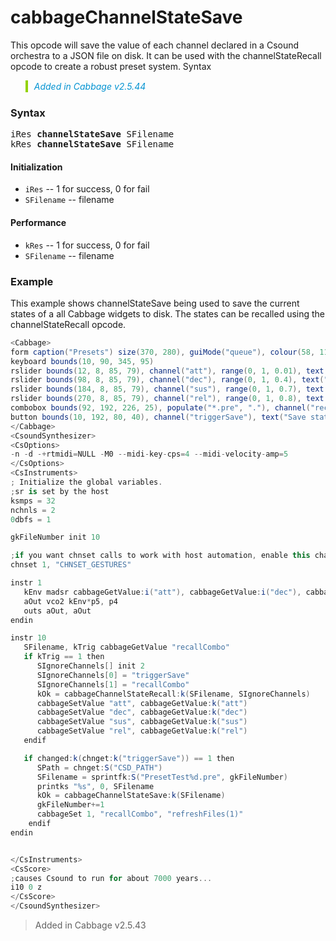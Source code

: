 # cabbageChannelStateSave

This opcode will save the value of each channel declared in a Csound orchestra to a JSON file on disk. It can be used with the channelStateRecall opcode to create a robust preset system.
Syntax

<blockquote style="font-style:italic;border-left:10px solid #93d200;color:rgb(3, 147, 210);padding:1px;padding-left:10px;margin-top:0px;margin-bottom:1px;border-left-width:0.25rem"> Added in Cabbage v2.5.44</blockquote>

### Syntax

<pre>iRes <b>channelStateSave</b> SFilename
kRes <b>channelStateSave</b> SFilename</pre>

#### Initialization

* `iRes` -- 1 for success, 0 for fail
* `SFilename` -- filename

#### Performance

* `kRes` -- 1 for success, 0 for fail
* `SFilename` -- filename

### Example

This example shows channelStateSave being used to save the current states of a all Cabbage widgets to disk. The states can be recalled using the channelStateRecall opcode.

```csharp
<Cabbage>
form caption("Presets") size(370, 280), guiMode("queue"), colour(58, 110, 182), pluginId("fsad")
keyboard bounds(10, 90, 345, 95)
rslider bounds(12, 8, 85, 79), channel("att"), range(0, 1, 0.01), text("Att.")
rslider bounds(98, 8, 85, 79), channel("dec"), range(0, 1, 0.4), text("Dec.")
rslider bounds(184, 8, 85, 79), channel("sus"), range(0, 1, 0.7), text("Sus.")
rslider bounds(270, 8, 85, 79), channel("rel"), range(0, 1, 0.8), text("Rel.")
combobox bounds(92, 192, 226, 25), populate("*.pre", "."), channel("recallCombo"), channelType("string")
button bounds(10, 192, 80, 40), channel("triggerSave"), text("Save state")
</Cabbage>
<CsoundSynthesizer>
<CsOptions>
-n -d -+rtmidi=NULL -M0 --midi-key-cps=4 --midi-velocity-amp=5
</CsOptions>
<CsInstruments>
; Initialize the global variables. 
;sr is set by the host
ksmps = 32
nchnls = 2
0dbfs = 1

gkFileNumber init 10

;if you want chnset calls to work with host automation, enable this channel
chnset 1, "CHNSET_GESTURES"

instr 1
   kEnv madsr cabbageGetValue:i("att"), cabbageGetValue:i("dec"), cabbageGetValue:i("sus"), cabbageGetValue:i("rel")
   aOut vco2 kEnv*p5, p4
   outs aOut, aOut
endin

instr 10
   SFilename, kTrig cabbageGetValue "recallCombo"
   if kTrig == 1 then
      SIgnoreChannels[] init 2
      SIgnoreChannels[0] = "triggerSave"
      SIgnoreChannels[1] = "recallCombo"
      kOk = cabbageChannelStateRecall:k(SFilename, SIgnoreChannels)
      cabbageSetValue "att", cabbageGetValue:k("att")
      cabbageSetValue "dec", cabbageGetValue:k("dec")
      cabbageSetValue "sus", cabbageGetValue:k("sus")
      cabbageSetValue "rel", cabbageGetValue:k("rel")
   endif

   if changed:k(chnget:k("triggerSave")) == 1 then
      SPath = chnget:S("CSD_PATH")
      SFilename = sprintfk:S("PresetTest%d.pre", gkFileNumber)
      printks "%s", 0, SFilename
      kOk = cabbageChannelStateSave:k(SFilename)
      gkFileNumber+=1
      cabbageSet 1, "recallCombo", "refreshFiles(1)" 
    endif
endin


</CsInstruments>
<CsScore>
;causes Csound to run for about 7000 years...
i10 0 z
</CsScore>
</CsoundSynthesizer>
```

> Added in Cabbage v2.5.43